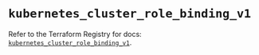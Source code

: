 # `kubernetes_cluster_role_binding_v1`

Refer to the Terraform Registry for docs: [`kubernetes_cluster_role_binding_v1`](https://registry.terraform.io/providers/hashicorp/kubernetes/2.26.0/docs/resources/cluster_role_binding_v1).
